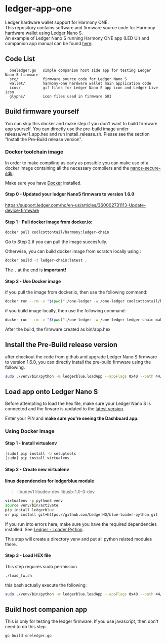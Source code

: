 # ledger-app-one 
Ledger hardware wallet support for Harmony ONE.  
This repository contains software and firmware source code for Harmony hardware wallet using Ledger Nano S.  
An example of Ledger Nano S running Harmony ONE app (LED UI) and companion app manual can be found  [here](https://docs.harmony.one/sdk-wiki/wallet-developers-guide/ledger).  

 

## Code List
```
  oneledger.go   simple companion host side app for testing Ledger Nano S firmware
  src/           firmware source code for Ledger Nano S
  wallet/        harmony-one hardware wallet main application code
  icos/          gif files for Ledger Nano S app icon and Ledger Live icon
  glyphs/        icon files used in firmware GUI
```


## Build firmware yourself

You can skip this docker and make step if you don't want to build firmware app yourself. You can directly use the pre-build image under release/ver1_app.hex and run install_release.sh. Please see the section "Install the Pre-Build release version".

### Docker toolchain image
In order to make compiling as early as possible you can make use of a docker image containing all the necessary compilers and the [nanos-secure-sdk](https://github.com/LedgerHQ/nanos-secure-sdk).

Make sure you have [Docker](https://www.docker.com/community-edition) installed.
#### Step 0 - Updated your ledger NanoS firmware to version 1.6.0
https://support.ledger.com/hc/en-us/articles/360002731113-Update-device-firmware


#### Step 1 - Pull docker image from docker.io:

```bash
docker pull coolcottontail/harmony:ledger-chain
```
Go to Step 2 if you can pull the image succesfully. 

Otherwise, you can build docker image from scratch locally using :

```bash
docker build -t ledger-chain:latest .
```

The `.` at the end is **important!**

 
#### Step 2 - Use Docker image
if you pull the image from docker.io, then use the following command:
```bash
docker run --rm -v "$(pwd)":/one-ledger -w /one-ledger coolcottontail/harmony:ledger-chain make
```

if you build image locally, then use the following command:
```bash
docker run --rm -v "$(pwd)":/one-ledger -w /one-ledger ledger-chain make
```

After the build, the firmware created as bin/app.hex 

## Install the Pre-Build release version 

after checkout the code from github and upgrade Ledger Nano S firmware to version 1.6.0, you can directly install the pre-build firmware using the following.

```bash
sudo ./venv/bin/python -m ledgerblue.loadApp --appFlags 0x40 --path 44/1023  --curve secp256k1 --tlv --targetId 0x31100004 --delete --fileName bin/app.hex --appName One --appVersion 0.0.1 --dataSize 0 --icon 01ffffff00ffffff00ffffffffffffc7e1bbcdbbddbbcdbbc50bd8a3ddbbddbbddb3edc7e3ffffffff
```


## Load app onto Ledger Nano S

Before attempting to load the hex file, make sure your Ledger Nano S 
is connected and the firware is updated to the [latest version](https://support.ledgerwallet.com/hc/en-us/articles/360002731113-Update-the-firmware).

Enter your PIN and **make sure you're seeing the Dashboard app**.

### Using Docker image
#### Step 1 - Install virtualenv
```bash
[sudo] pip install -U setuptools
[sudo] pip install virtualenv
```

#### Step 2 - Create new virtualenv
#### linux dependencies for ledgerblue module
> libudev1 libudev-dev libusb-1.0-0-dev

```bash
virtualenv -p python3 venv
source venv/bin/activate
pip install ledgerblue
or pip install git+https://github.com/LedgerHQ/blue-loader-python.git 
```

If you run into errors here, make sure you have the required dependencies installed. See [Ledger - Loader Python](https://github.com/LedgerHQ/blue-loader-python).

This step will create a directory venv and put all python related modules there.

#### Step 3 - Load HEX file
This step requires sudo permission
```bash
./load_fw.sh
```

this bash actually execute the following:
```bash
sudo ./venv/bin/python -m ledgerblue.loadApp --appFlags 0x40 --path 44/1023  --curve secp256k1 --tlv --targetId 0x31100004 --delete --fileName bin/app.hex --appName One --appVersion 0.0.1 --dataSize 0 --icon 01ffffff00ffffff00ffffffffffffc7e1bbcdbbddbbcdbbc50bd8a3ddbbddbbddb3edc7e3ffffffff
```


## Build host companion app
This is only for testing the ledger firmware. If you use javascript, then don't need to do this step.
```
go build oneledger.go
```
